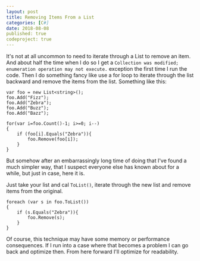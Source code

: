 ```yaml
---
layout: post
title: Removing Items From a List
categories: [C#]
date: 2018-08-08
published: true
codeproject: true
---
```


It's not at all uncommon to need to iterate through a List to remove an item. And about half the time when I do so I get a `Collection was modified; enumeration operation may not execute.` exception the first time I run the code. Then I do something fancy like use a for loop to iterate through the list backward and remove the items from the list. Something like this:

<!--more-->

```
var foo = new List<string>();
foo.Add("Fizz");
foo.Add("Zebra");
foo.Add("Buzz");
foo.Add("Bazz");

for(var i=foo.Count()-1; i>=0; i--)
{
    if (foo[i].Equals("Zebra")){
        foo.Remove(foo[i]);
    }
}
```

But somehow after an embarrassingly long time of doing that I've found a much simpler way, that I suspect everyone else has known about for a while, but just in case, here it is.

Just take your list and cal `ToList()`, iterate through the new list and remove items from the original.

```
foreach (var s in foo.ToList())
{
    if (s.Equals("Zebra")){
        foo.Remove(s);
    }
}
```

Of course, this technique may have some memory or performance consequences. If I run into a case where that becomes a problem I can go back and optimize then. From here forward I'll optimize for readability.